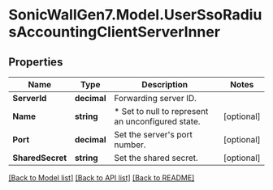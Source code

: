 # SonicWallGen7.Model.UserSsoRadiusAccountingClientServerInner

## Properties

Name | Type | Description | Notes
------------ | ------------- | ------------- | -------------
**ServerId** | **decimal** | Forwarding server ID. | 
**Name** | **string** |  * Set to null to represent an unconfigured state. | [optional] 
**Port** | **decimal** | Set the server&#39;s port number. | [optional] 
**SharedSecret** | **string** | Set the shared secret. | [optional] 

[[Back to Model list]](../README.md#documentation-for-models) [[Back to API list]](../README.md#documentation-for-api-endpoints) [[Back to README]](../README.md)

